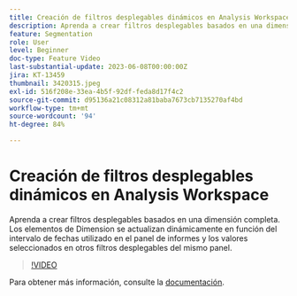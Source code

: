 ```yaml
---
title: Creación de filtros desplegables dinámicos en Analysis Workspace
description: Aprenda a crear filtros desplegables basados en una dimensión completa. Los elementos de Dimension se actualizan dinámicamente en función del intervalo de fechas utilizado en el panel de informes y los valores seleccionados en otros filtros desplegables del mismo panel.
feature: Segmentation
role: User
level: Beginner
doc-type: Feature Video
last-substantial-update: 2023-06-08T00:00:00Z
jira: KT-13459
thumbnail: 3420315.jpeg
exl-id: 516f208e-33ea-4b5f-92df-feda8d17f4c2
source-git-commit: d95136a21c08312a81baba7673cb7135270af4bd
workflow-type: tm+mt
source-wordcount: '94'
ht-degree: 84%

---
```


# Creación de filtros desplegables dinámicos en Analysis Workspace

Aprenda a crear filtros desplegables basados en una dimensión completa. Los elementos de Dimension se actualizan dinámicamente en función del intervalo de fechas utilizado en el panel de informes y los valores seleccionados en otros filtros desplegables del mismo panel.

>[!VIDEO](https://video.tv.adobe.com/v/3446819/?learn=on&captions=spa)

Para obtener más información, consulte la [documentación](https://experienceleague.adobe.com/docs/analytics/analyze/analysis-workspace/panels/panels.html?lang=es#dynamic-drop-down-filters).
